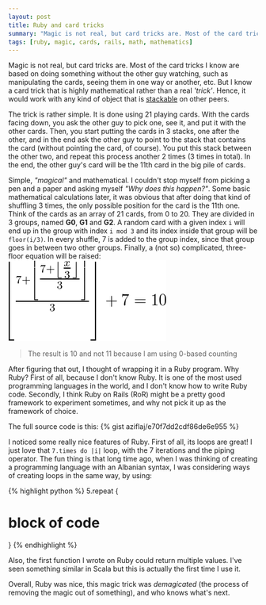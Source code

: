 ```yaml
---
layout: post
title: Ruby and card tricks
summary: "Magic is not real, but card tricks are. Most of the card tricks I know are based on doing something without the other guy watching, such as manipulating the cards, seeing them in one way or another, etc. But I know a card trick that is highly mathematical rather than a real ‘trick’. Hence, it would work with any kind of object that is stackable on other peers."
tags: [ruby, magic, cards, rails, math, mathematics]
---
```


Magic is not real, but card tricks are. Most of the card tricks I know are based on doing something without the other guy watching, such as manipulating the cards, seeing them in one way or another, etc. But I know a card trick that is highly mathematical rather than a real _'trick'_. Hence, it would work with any kind of object that is [stackable](https://www.google.com/search?q=stackable&ie=utf-8&oe=utf-8#q=define+stackable) on other peers.

The trick is rather simple. It is done using 21 playing cards. With the cards facing down, you ask the other guy to pick one, see it, and put it with the other cards. Then, you start putting the cards in 3 stacks, one after the other, and in the end ask the other guy to point to the stack that contains the card (without pointing the card, of course). You put this stack between the other two, and repeat this process another 2 times (3 times in total). In the end, the other guy's card will be the 11th card in the big pile of cards.

Simple, _"magical"_ and mathematical. I couldn't stop myself from picking a pen and a paper and asking myself _"Why does this happen?"_. Some basic mathematical calculations later, it was obvious that after doing that kind of shuffling 3 times, the only possible position for the card is the 11th one. Think of the cards as an array of 21 cards, from 0 to 20. They are divided in 3 groups, named **G0**, **G1** and **G2**. A random card with a given index `i` will end up in the group with index `i mod 3` and its index inside that group will be `floor(i/3)`. In every shuffle, 7 is added to the group index, since that group goes in between two other groups. Finally, a (not so) complicated, three-floor equation will be raised:
![three-floor equation](/images/magic-tricks/3rd.png)

> The result is 10 and not 11 because I am using 0-based counting


After figuring that out, I thought of wrapping it in a Ruby program. Why Ruby? First of all, because I don't know Ruby. It is one of the most used programming languages in the world, and I don't know how to write Ruby code. Secondly, I think Ruby on Rails (RoR) might be a pretty good framework to experiment sometimes, and why not pick it up as the framework of choice.

The full source code is this:
{% gist aziflaj/e70f7dd2cdf86de6e955 %}

I noticed some  really nice features of Ruby. 
First of all, its loops are great! I just love that `7.times do |i|` loop, with the 7 iterations and the piping operator. The fun thing is that long time ago, when I was thinking of creating a programming language with an Albanian syntax, I was considering ways of creating loops in the same way, by using:

{% highlight python %}
5.repeat {
  # block of code
}
{% endhighlight %}

Also, the first function I wrote on Ruby could return multiple values. I've seen something similar in Scala but this is actually the first time I use it.

Overall, Ruby was nice, this magic trick was _demagicated_ (the process of removing the magic out of something), and who knows what's next.

